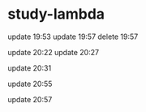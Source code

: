 # study-lambda
update 19:53
update 19:57
delete 19:57

update 20:22
update 20:27

update 20:31

update 20:55

update 20:57
